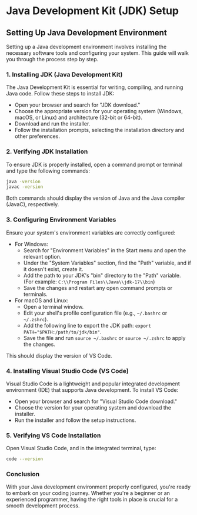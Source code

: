 #  Java Development Kit (JDK) Setup

## Setting Up Java Development Environment

Setting up a Java development environment involves installing the necessary software tools and configuring your system. This guide will walk you through the process step by step.

### 1. Installing JDK (Java Development Kit)

The Java Development Kit is essential for writing, compiling, and running Java code. Follow these steps to install JDK:

- Open your browser and search for "JDK download."
- Choose the appropriate version for your operating system (Windows, macOS, or Linux) and architecture (32-bit or 64-bit).
- Download and run the installer.
- Follow the installation prompts, selecting the installation directory and other preferences.

### 2. Verifying JDK Installation

To ensure JDK is properly installed, open a command prompt or terminal and type the following commands:

```bash
java -version
javac -version

```

Both commands should display the version of Java and the Java compiler (JavaC), respectively.

### 3. Configuring Environment Variables

Ensure your system's environment variables are correctly configured:

- For Windows:
    - Search for "Environment Variables" in the Start menu and open the relevant option.
    - Under the "System Variables" section, find the "Path" variable, and if it doesn't exist, create it.
    - Add the path to your JDK's "bin" directory to the "Path" variable. (For example: `C:\\Program Files\\Java\\jdk-17\\bin`)
    - Save the changes and restart any open command prompts or terminals.
- For macOS and Linux:
    - Open a terminal window.
    - Edit your shell's profile configuration file (e.g., `~/.bashrc` or `~/.zshrc`).
    - Add the following line to export the JDK path: `export PATH="$PATH:/path/to/jdk/bin"`.
    - Save the file and run `source ~/.bashrc` or `source ~/.zshrc` to apply the changes.



This should display the version of VS Code.

### 4. Installing Visual Studio Code (VS Code)

Visual Studio Code is a lightweight and popular integrated development environment (IDE) that supports Java development. To install VS Code:

- Open your browser and search for "Visual Studio Code download."
- Choose the version for your operating system and download the installer.
- Run the installer and follow the setup instructions.

### 5. Verifying VS Code Installation

Open Visual Studio Code, and in the integrated terminal, type:

```bash
code --version

```


### Conclusion

With your Java development environment properly configured, you're ready to embark on your coding journey. Whether you're a beginner or an experienced programmer, having the right tools in place is crucial for a smooth development process.
